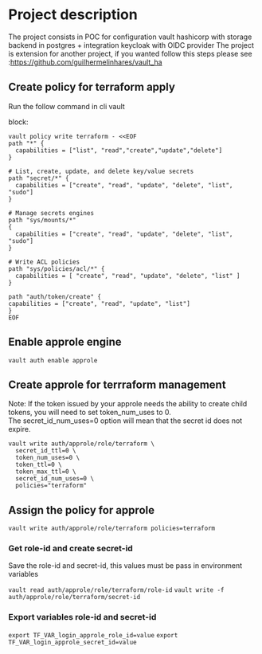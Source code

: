 # Project description
  The project consists in POC for configuration vault hashicorp with storage backend in postgres + integration keycloak with OIDC provider
  The project is extension for another project, if you wanted follow this steps please see :https://github.com/guilhermelinhares/vault_ha


## Create policy for terraform apply

Run the follow command in cli vault 

block:

```hcl
vault policy write terraform - <<EOF
path "*" {
  capabilities = ["list", "read","create","update","delete"]
}

# List, create, update, and delete key/value secrets
path "secret/*" {
  capabilities = ["create", "read", "update", "delete", "list", "sudo"]
}

# Manage secrets engines
path "sys/mounts/*"
{
  capabilities = ["create", "read", "update", "delete", "list", "sudo"]
}

# Write ACL policies
path "sys/policies/acl/*" {
  capabilities = [ "create", "read", "update", "delete", "list" ]
}

path "auth/token/create" {
capabilities = ["create", "read", "update", "list"]
}
EOF
```

## Enable approle engine

`vault auth enable approle`

## Create approle for terrraform management

Note: If the token issued by your approle needs the ability to create child tokens, you will need to set token_num_uses to 0.<br>
The secret_id_num_uses=0 option will mean that the secret id does not expire.

```hcl
vault write auth/approle/role/terraform \
  secret_id_ttl=0 \
  token_num_uses=0 \
  token_ttl=0 \
  token_max_ttl=0 \
  secret_id_num_uses=0 \
  policies="terraform"
```

## Assign the policy for approle
`vault write auth/approle/role/terraform policies=terraform`

### Get role-id and create secret-id

Save the role-id and secret-id, this values must be pass in environment variables

`vault read auth/approle/role/terraform/role-id`
`vault write -f auth/approle/role/terraform/secret-id`

### Export variables role-id and secret-id
`export TF_VAR_login_approle_role_id=value`
`export TF_VAR_login_approle_secret_id=value`

